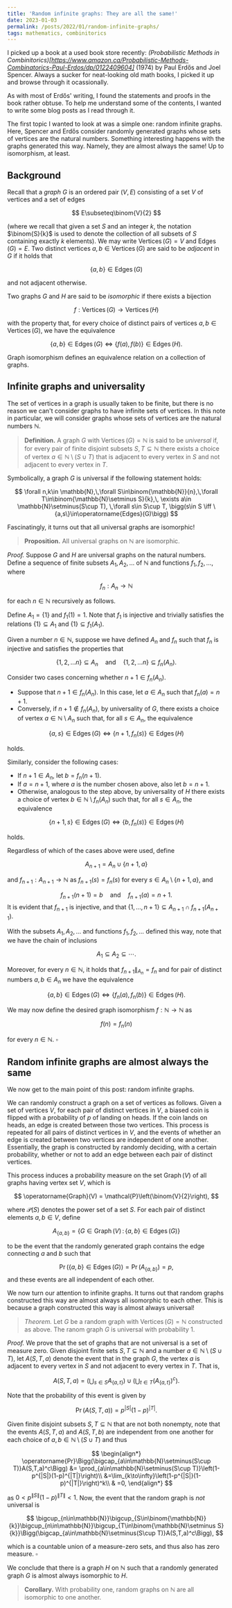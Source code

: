 ```yaml
---
title: 'Random infinite graphs: They are all the same!'
date: 2023-01-03
permalink: /posts/2022/01/random-infinite-graphs/
tags: mathematics, combinitorics
---
```


<script src="https://cdn.mathjax.org/mathjax/latest/MathJax.js?config=TeX-AMS-MML_HTMLorMML" type="text/javascript"></script>

I picked up a book at a used book store recently: *(Probabilistic Methods in Combinitorics)[https://www.amazon.ca/Probabilistic-Methods-Combinatorics-Paul-Erdos/dp/0122409604]* (1974) by Paul Erdős and Joel Spencer. Always a sucker for neat-looking old math books, I picked it up and browse through it ocassionally.

As with most of Erdős' writing, I found the statements and proofs in the book rather obtuse. To help me understand some of the contents, I wanted to write some blog posts as I read through it.

The first topic I wanted to look at was a simple one: random infinite graphs. Here, Spencer and Erdős consider randomly generated graphs whose sets of vertices are the natural numbers. Something interesting happens with the graphs generated this way. Namely, they are almost always the same! Up to isomorphism, at least.


## Background

Recall that a *graph* $G$ is an ordered pair $(V,E)$ consisting of a set $V$ of vertices and a set of edges

$$
E\subseteq\binom{V}{2}
$$

(where we recall that given a set $S$ and an integer $k$, the notation $\binom{S}{k}$ is used to denote the collection of all subsets of $S$ containing exactly $k$ elements).  We may write $\operatorname{Vertices}(G)=V$ and $\operatorname{Edges}(G)=E$. Two distinct vertices $a,b\in \operatorname{Vertices}(G)$ are said to be *adjacent* in $G$ if it holds that

$$
\{a,b\}\in \operatorname{Edges}(G)
$$

and not adjacent otherwise.

Two graphs $G$ and $H$ are said to be *isomorphic* if there exists a bijection

$$
f:\operatorname{Vertices}(G)\to\operatorname{Vertices}(H)
$$

with the property that, for every choice of distinct pairs of vertices $a,b\in\operatorname{Vertices}(G)$, we have the equivalence

$$
\{a,b\}\in \operatorname{Edges}(G)\iff\{f(a),f(b)\}\in \operatorname{Edges}(H).
$$

Graph isomorphism defines an equivalence relation on a collection of graphs.

## Infinite graphs and universality

The set of vertices in a graph is usually taken to be finite, but there is no reason we can't consider graphs to have infinite sets of vertices. In this note in particular, we will consider graphs whose sets of vertices are the natural numbers $\mathbb{N}$.

> **Definition.** A graph $G$ with $\operatorname{Vertices}(G)=\mathbb{N}$ is said to be *universal* if, for every pair of finite disjoint subsets $S,T\subseteq\mathbb{N}$ there exists a choice of vertex $a\in\mathbb{N}\setminus(S\cup T)$ that is adjacent to every vertex in $S$ and not adjacent to every vertex in $T$.

Symbolically, a graph $G$ is universal if the following statement holds:

$$
\forall n,k\in \mathbb{N},\,\forall S\in\binom{\mathbb{N}}{n},\,\forall T\in\binom{\mathbb{N}\setminus S}{k},\, \exists a\in \mathbb{N}\setminus(S\cup T), \,\forall s\in S\cup T, \bigg(s\in S \iff \{a,s\}\in\operatorname{Edges}(G)\bigg)
$$

Fascinatingly, it turns out that all universal graphs are isomorphic!

>**Proposition.** All universal graphs on $\mathbb{N}$ are isomorphic.

*Proof.* Suppose $G$ and $H$ are universal graphs on the natural numbers. Define a sequence of finite subsets $A_1,A_2,\dots$ of $\mathbb{N}$ and functions $f_1,f_2,\dots$, where

$$
f_n:A_n\to\mathbb{N}
$$

for each $n\in\mathbb{N}$ recursively as follows.

Define $A_1=\{1\}$ and $f_1(1)=1$. Note that $f_1$ is injective and trivially satisfies the relations $\{1\}\subseteq A_1$ and $\{1\}\subseteq f_1(A_1)$.

Given a number $n\in\mathbb{N}$, suppose we have defined $A_n$ and $f_n$ such that $f_n$ is injective and satisfies the properties that

$$
\{1,2,\dots n\}\subseteq A_n \quad\text{and}\quad \{1,2,\dots n\}\subseteq f_n(A_n).
$$

Consider two cases concerning whether $n+1\in f_n(A_n)$.
- Suppose that $n+1\in f_n(A_n)$. In this case, let $a\in A_n$ such that $f_n(a)=n+1$.
- Conversely, if $n+1\notin f_n(A_n)$, by universality of $G$, there exists a choice of vertex $a\in\mathbb{N}\setminus A_n$ such that, for all $s\in A_n$, the equivalence

$$
\{a,s\}\in \operatorname{Edges}(G) \iff \{n+1,f_n(s)\}\in\operatorname{Edges}(H)
$$

  holds.

Similarly, consider the following cases:
- If $n+1\in A_n$, let $b=f_n(n+1)$.
- If $a=n+1$, where $a$ is the number chosen above, also let $b=n+1$.
- Otherwise, analogous to the step above, by universality of $H$ there exists a choice of vertex $b\in\mathbb{N}\setminus f_n(A_n)$ such that, for all $s\in A_n$, the equivalence

$$
\{n+1,s\}\in \operatorname{Edges}(G) \iff \{b,f_n(s)\}\in\operatorname{Edges}(H)
$$

   holds.

Regardless of which of the cases above were used, define

$$
A_{n+1} = A_n\cup\{n+1, a\}
$$

and $f_{n+1}:A_{n+1}\to\mathbb{N}$ as $f_{n+1}(s)= f_n(s)$ for every $s\in A_n\setminus\{n+1,a\}$, and

$$
f_{n+1}(n+1) = b \quad\text{and}\quad f_{n+1}(a) = n+1.
$$
It is evident that $f_{n+1}$ is injective, and that $\{1,\dots,n+1\}\subseteq A_{n+1}\cap f_{n+1}(A_{n+1})$.

With the subsets $A_1,A_2,\dots$ and functions $f_1,f_2,\dots$ defined this way, note that we have the chain of inclusions

$$
A_1\subseteq A_2\subseteq \cdots.
$$

Moreover, for every $n\in\mathbb{N}$, it holds that $f_{n+1}\|_{A_n} = f_n$ and for pair of distinct numbers $a,b\in A_n$ we have the equivalence

$$
\{a,b\}\in \operatorname{Edges}(G) \iff \{f_n(a),f_n(b)\}\in \operatorname{Edges}(H).
$$

We may now define the desired graph isomorphism $f:\mathbb{N}\to\mathbb{N}$ as

$$
f(n) = f_n(n)
$$

for every $n\in\mathbb{N}$.
$\square$


## Random infinite graphs are almost always the same

We now get to the main point of this post: random infinite graphs.

We can randomly construct a graph on a set of vertices as follows. Given a set of vertices $V$, for each pair of distinct vertices in $V$, a biased coin is flipped with a probability of $p$ of landing on heads. If the coin lands on heads, an edge is created between those two vertices. This process is repeated for all pairs of distinct vertices in $V$, and the events of whether an edge is created between two vertices are independent of one another. Essentially, the graph is constructed by randomly deciding, with a certain probability, whether or not to add an edge between each pair of distinct vertices.

This process induces a probability measure on the set $\operatorname{Graph}(V)$ of all graphs having vertex set $V$, which is

$$
\operatorname{Graph}(V) = \mathcal{P}\left(\binom{V}{2}\right),
$$

where $\mathcal{P}(S)$ denotes the power set of a set $S$. For each pair of distinct elements $a,b\in V$, define

$$
A_{\{a,b\}} = \big\{G\in \operatorname{Graph}(V)\,:\, \{a,b\}\in\operatorname{Edges}(G)\big\}
$$

to be the event that the randomly generated graph contains the edge connecting $a$ and $b$ such that

$$
\operatorname{Pr}\big(\{a,b\}\in\operatorname{Edges}(G)\big) = \operatorname{Pr}(A_{\{a,b\}}) = p,
$$
and these events are all independent of each other.

We now turn our attention to infinite graphs. It turns out that random graphs constructed this way are almost always all isomorphic to each other. This is because a graph constructed this way is almost always universal!

>*Theorem.* Let $G$ be a random graph with $\operatorname{Vertices}(G)=\mathbb{N}$ constructed as above. The ranom graph $G$ is universal with probability $1$.

*Proof.* We prove that the set of graphs that are not universal is a set of measure zero. Given disjoint finite sets $S,T\subseteq\mathbb{N}$ and a number $a\in\mathbb{N}\setminus (S\cup T)$, let $A(S,T,a)$ denote the event that in the graph $G$, the vertex $a$ is adjacent to every vertex in $S$ and not adjacent to every vertex in $T$. That is,

$$
A(S,T,a) = \Bigg(\bigcup_{s\in S} A_{\{a,t\}}\Bigg)\cup\Bigg(\bigcup_{t\in T} (A_{\{a,t\}})^c\Bigg).
$$

Note that the probability of this event is given by

$$
\operatorname{Pr}\big(A(S,T,a)\big) = p^{|S|}(1-p)^{|T|}.
$$

Given finite disjoint subsets $S,T\subseteq\mathbb{N}$ that are not both nonempty, note that the events $A(S,T,a)$ and $A(S,T,b)$ are independent from one another for each choice of $a,b\in\mathbb{N}\setminus (S\cup T)$ and thus

$$
\begin{align*}
\operatorname{Pr}\Bigg(\bigcap_{a\in\mathbb{N}\setminus(S\cup T)}A(S,T,a)^c\Bigg)
&= \prod_{a\in\mathbb{N}\setminus(S\cup T)}\left(1-p^{|S|}(1-p)^{|T|}\right)\\
&=\lim_{k\to\infty}\left(1-p^{|S|}(1-p)^{|T|}\right)^k\\
 & =0,
\end{align*}
$$

as $0<p^{\|S\|}(1-p)^{\|T\|} < 1$. Now, the event that the random graph is *not* universal is

$$
\bigcup_{n\in\mathbb{N}}\bigcup_{S\in\binom{\mathbb{N}}{k}}\bigcup_{n\in\mathbb{N}}\bigcup_{T\in\binom{\mathbb{N}\setminus S}{k}}\Bigg(\bigcap_{a\in\mathbb{N}\setminus(S\cup T)}A(S,T,a)^c\Bigg),
$$

which is a countable union of a measure-zero sets, and thus also has zero measure.
$\square$

We conclude that there is a graph $H$ on $\mathbb{N}$ such that a randomly generated graph $G$ is almost always isomorphic to $H$.

>**Corollary.** With probability one, random graphs on $\mathbb{N}$ are all isomorphic to one another.
